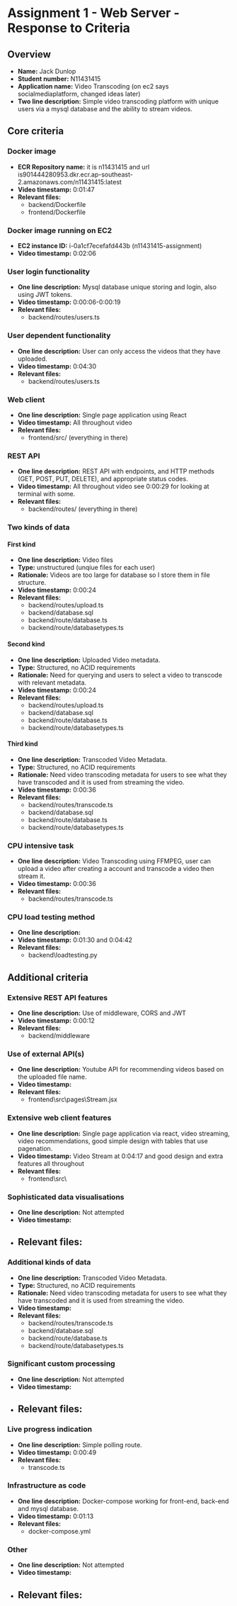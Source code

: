 Assignment 1 - Web Server - Response to Criteria
================================================

Overview
------------------------------------------------

- **Name:** Jack Dunlop
- **Student number:** N11431415
- **Application name:** Video Transcoding (on ec2 says socialmediaplatform, changed ideas later)
- **Two line description:** Simple video transcoding platform with unique users via a mysql database and the ability to stream videos.


Core criteria
------------------------------------------------

### Docker image

- **ECR Repository name:** it is n11431415 and url is901444280953.dkr.ecr.ap-southeast-2.amazonaws.com/n11431415:latest
- **Video timestamp:** 0:01:47
- **Relevant files:**
    - backend/Dockerfile
    - frontend/Dockerfile

### Docker image running on EC2

- **EC2 instance ID:** i-0a1cf7ecefafd443b (n11431415-assignment)
- **Video timestamp:** 0:02:06

### User login functionality

- **One line description:** Mysql database unique storing and login, also using JWT tokens.
- **Video timestamp:** 0:00:06-0:00:19
- **Relevant files:**
    - backend/routes/users.ts

### User dependent functionality

- **One line description:** User can only access the videos that they have uploaded.
- **Video timestamp:** 0:04:30
- **Relevant files:**
    - backend/routes/users.ts

### Web client

- **One line description:** Single page application using React
- **Video timestamp:** All throughout video
- **Relevant files:**
    - frontend/src/ (everything in there)

### REST API

- **One line description:** REST API with endpoints, and HTTP methods (GET, POST, PUT, DELETE), and appropriate status codes.
- **Video timestamp:** All throughout video see 0:00:29 for looking at terminal with some.
- **Relevant files:**
    - backend/routes/  (everything in there)

### Two kinds of data

#### First kind

- **One line description:** Video files
- **Type:** unstructured (unqiue files for each user)
- **Rationale:** Videos are too large for database so I store them in file structure.
- **Video timestamp:** 0:00:24
- **Relevant files:**
    - backend/routes/upload.ts
    - backend/database.sql
    - backend/route/database.ts
    - backend/route/databasetypes.ts

#### Second kind

- **One line description:** Uploaded Video metadata.
- **Type:** Structured, no ACID requirements
- **Rationale:** Need for querying and users to select a video to transcode with relevant metadata.
- **Video timestamp:** 0:00:24
- **Relevant files:**
    - backend/routes/upload.ts
    - backend/database.sql
    - backend/route/database.ts
    - backend/route/databasetypes.ts

#### Third kind

- **One line description:** Transcoded Video Metadata.
- **Type:** Structured, no ACID requirements
- **Rationale:** Need video transcoding metadata for users to see what they have transcoded and it is used from streaming the video.
- **Video timestamp:** 0:00:36
- **Relevant files:**
  - backend/routes/transcode.ts
  - backend/database.sql
  - backend/route/database.ts
  - backend/route/databasetypes.ts

### CPU intensive task

- **One line description:** Video Transcoding using FFMPEG, user can upload a video after creating a account and transcode a video then stream it.
- **Video timestamp:** 0:00:36
- **Relevant files:**
    - backend/routes/transcode.ts

### CPU load testing method

- **One line description:**
- **Video timestamp:** 0:01:30 and 0:04:42
- **Relevant files:**
    - backend\loadtesting.py

Additional criteria
------------------------------------------------

### Extensive REST API features

- **One line description:** Use of middleware, CORS and JWT
- **Video timestamp:** 0:00:12
- **Relevant files:**
    - backend/middleware


### Use of external API(s)

- **One line description:** Youtube API for recommending videos based on the uploaded file name.
- **Video timestamp:**
- **Relevant files:**
    - frontend\src\pages\Stream.jsx


### Extensive web client features

- **One line description:** Single page application via react, video streaming, video recommendations, good simple design with tables that use pagenation.
- **Video timestamp:** Video Stream at 0:04:17 and good design and extra features all throughout 
- **Relevant files:**
    - frontend\src\


### Sophisticated data visualisations

- **One line description:** Not attempted
- **Video timestamp:**
- **Relevant files:**
    - 


### Additional kinds of data 

- **One line description:** Transcoded Video Metadata.
- **Type:** Structured, no ACID requirements
- **Rationale:** Need video transcoding metadata for users to see what they have transcoded and it is used from streaming the video.
- **Video timestamp:**
- **Relevant files:**
  - backend/routes/transcode.ts
  - backend/database.sql
  - backend/route/database.ts
  - backend/route/databasetypes.ts



### Significant custom processing

- **One line description:** Not attempted
- **Video timestamp:**
- **Relevant files:**
    - 


### Live progress indication

- **One line description:** Simple polling route.
- **Video timestamp:**  0:00:49
- **Relevant files:** 
    - transcode.ts


### Infrastructure as code

- **One line description:** Docker-compose working for front-end, back-end and mysql database.
- **Video timestamp:** 0:01:13
- **Relevant files:** 
    - docker-compose.yml


### Other

- **One line description:** Not attempted
- **Video timestamp:**
- **Relevant files:**
    - 
